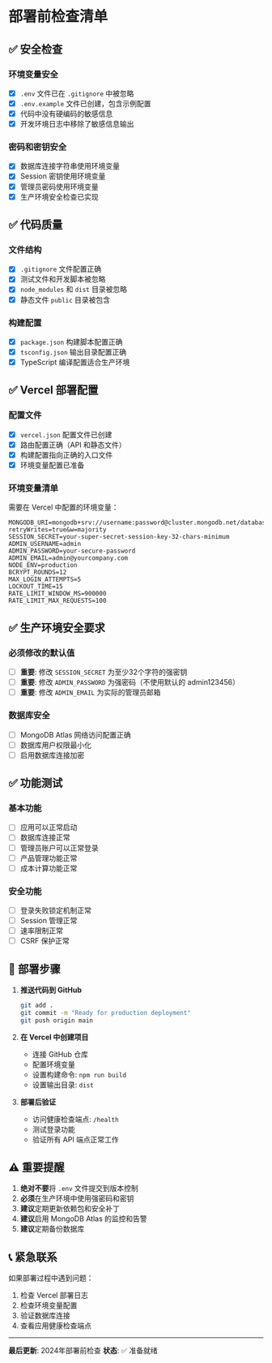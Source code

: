 # 部署前检查清单

## ✅ 安全检查

### 环境变量安全
- [x] `.env` 文件已在 `.gitignore` 中被忽略
- [x] `.env.example` 文件已创建，包含示例配置
- [x] 代码中没有硬编码的敏感信息
- [x] 开发环境日志中移除了敏感信息输出

### 密码和密钥安全
- [x] 数据库连接字符串使用环境变量
- [x] Session 密钥使用环境变量
- [x] 管理员密码使用环境变量
- [x] 生产环境安全检查已实现

## ✅ 代码质量

### 文件结构
- [x] `.gitignore` 文件配置正确
- [x] 测试文件和开发脚本被忽略
- [x] `node_modules` 和 `dist` 目录被忽略
- [x] 静态文件 `public` 目录被包含

### 构建配置
- [x] `package.json` 构建脚本配置正确
- [x] `tsconfig.json` 输出目录配置正确
- [x] TypeScript 编译配置适合生产环境

## ✅ Vercel 部署配置

### 配置文件
- [x] `vercel.json` 配置文件已创建
- [x] 路由配置正确（API 和静态文件）
- [x] 构建配置指向正确的入口文件
- [x] 环境变量配置已准备

### 环境变量清单
需要在 Vercel 中配置的环境变量：

```
MONGODB_URI=mongodb+srv://username:password@cluster.mongodb.net/database?retryWrites=true&w=majority
SESSION_SECRET=your-super-secret-session-key-32-chars-minimum
ADMIN_USERNAME=admin
ADMIN_PASSWORD=your-secure-password
ADMIN_EMAIL=admin@yourcompany.com
NODE_ENV=production
BCRYPT_ROUNDS=12
MAX_LOGIN_ATTEMPTS=5
LOCKOUT_TIME=15
RATE_LIMIT_WINDOW_MS=900000
RATE_LIMIT_MAX_REQUESTS=100
```

## ✅ 生产环境安全要求

### 必须修改的默认值
- [ ] **重要**: 修改 `SESSION_SECRET` 为至少32个字符的强密钥
- [ ] **重要**: 修改 `ADMIN_PASSWORD` 为强密码（不使用默认的 admin123456）
- [ ] **重要**: 修改 `ADMIN_EMAIL` 为实际的管理员邮箱

### 数据库安全
- [ ] MongoDB Atlas 网络访问配置正确
- [ ] 数据库用户权限最小化
- [ ] 启用数据库连接加密

## ✅ 功能测试

### 基本功能
- [ ] 应用可以正常启动
- [ ] 数据库连接正常
- [ ] 管理员账户可以正常登录
- [ ] 产品管理功能正常
- [ ] 成本计算功能正常

### 安全功能
- [ ] 登录失败锁定机制正常
- [ ] Session 管理正常
- [ ] 速率限制正常
- [ ] CSRF 保护正常

## 🚀 部署步骤

1. **推送代码到 GitHub**
   ```bash
   git add .
   git commit -m "Ready for production deployment"
   git push origin main
   ```

2. **在 Vercel 中创建项目**
   - 连接 GitHub 仓库
   - 配置环境变量
   - 设置构建命令: `npm run build`
   - 设置输出目录: `dist`

3. **部署后验证**
   - 访问健康检查端点: `/health`
   - 测试登录功能
   - 验证所有 API 端点正常工作

## ⚠️ 重要提醒

1. **绝对不要**将 `.env` 文件提交到版本控制
2. **必须**在生产环境中使用强密码和密钥
3. **建议**定期更新依赖包和安全补丁
4. **建议**启用 MongoDB Atlas 的监控和告警
5. **建议**定期备份数据库

## 📞 紧急联系

如果部署过程中遇到问题：
1. 检查 Vercel 部署日志
2. 检查环境变量配置
3. 验证数据库连接
4. 查看应用健康检查端点

---

**最后更新**: 2024年部署前检查
**状态**: ✅ 准备就绪
